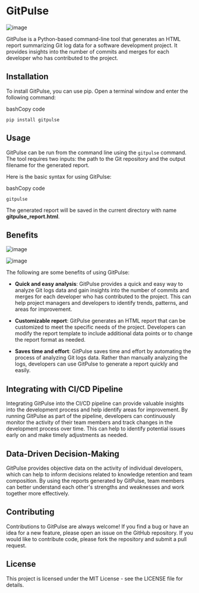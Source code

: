 GitPulse
========
![image](https://user-images.githubusercontent.com/82222256/232206399-417bab63-1420-466b-84f5-663f860331f3.png)

GitPulse is a Python-based command-line tool that generates an HTML report summarizing Git log data for a software development project. It provides insights into the number of commits and merges for each developer who has contributed to the project.

Installation
------------

To install GitPulse, you can use pip. Open a terminal window and enter the following command:

bashCopy code

`pip install gitpulse`

Usage
-----

GitPulse can be run from the command line using the `gitpulse` command. The tool requires two inputs: the path to the Git repository and the output filename for the generated report.

Here is the basic syntax for using GitPulse:

bashCopy code

`gitpulse `

The generated report will be saved in the current directory with name **gitpulse_report.html**.

Benefits
--------
![image](https://user-images.githubusercontent.com/82222256/232167548-b4767c2e-737b-42cb-b66b-aad78ad29602.png)

![image](https://user-images.githubusercontent.com/82222256/232167592-62605251-8ec7-4f9e-a396-2c35beb83d71.png)

The following are some benefits of using GitPulse:

*   **Quick and easy analysis**: GitPulse provides a quick and easy way to analyze Git logs data and gain insights into the number of commits and merges for each developer who has contributed to the project. This can help project managers and developers to identify trends, patterns, and areas for improvement.
    
*   **Customizable report**: GitPulse generates an HTML report that can be customized to meet the specific needs of the project. Developers can modify the report template to include additional data points or to change the report format as needed.
    
*   **Saves time and effort**: GitPulse saves time and effort by automating the process of analyzing Git logs data. Rather than manually analyzing the logs, developers can use GitPulse to generate a report quickly and easily.
    

Integrating with CI/CD Pipeline
-------------------------------

Integrating GitPulse into the CI/CD pipeline can provide valuable insights into the development process and help identify areas for improvement. By running GitPulse as part of the pipeline, developers can continuously monitor the activity of their team members and track changes in the development process over time. This can help to identify potential issues early on and make timely adjustments as needed.

Data-Driven Decision-Making
---------------------------

GitPulse provides objective data on the activity of individual developers, which can help to inform decisions related to knowledge retention and team composition. By using the reports generated by GitPulse, team members can better understand each other's strengths and weaknesses and work together more effectively.

Contributing
------------

Contributions to GitPulse are always welcome! If you find a bug or have an idea for a new feature, please open an issue on the GitHub repository. If you would like to contribute code, please fork the repository and submit a pull request.

License
-------

This project is licensed under the MIT License - see the LICENSE file for details.
